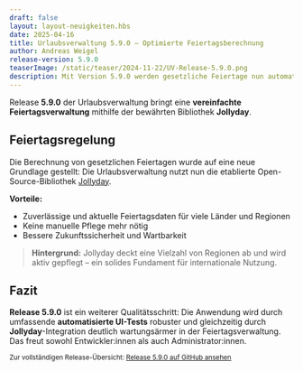 ```yaml
---
draft: false
layout: layout-neuigkeiten.hbs
date: 2025-04-16
title: Urlaubsverwaltung 5.9.0 – Optimierte Feiertagsberechnung
author: Andreas Weigel
release-version: 5.9.0
teaserImage: /static/teaser/2024-11-22/UV-Release-5.9.0.png
description: Mit Version 5.9.0 werden gesetzliche Feiertage nun automatisch über die Jollyday-Bibliothek gepflegt.
---
```


Release **5.9.0** der Urlaubsverwaltung bringt eine **vereinfachte Feiertagsverwaltung** mithilfe der bewährten Bibliothek **Jollyday**.

<!-- more -->

## Feiertagsregelung

Die Berechnung von gesetzlichen Feiertagen wurde auf eine neue Grundlage gestellt: Die Urlaubsverwaltung nutzt nun die etablierte Open-Source-Bibliothek [Jollyday](https://github.com/focus-shift/jollyday).

**Vorteile:**

- Zuverlässige und aktuelle Feiertagsdaten für viele Länder und Regionen
- Keine manuelle Pflege mehr nötig
- Bessere Zukunftssicherheit und Wartbarkeit

> **Hintergrund:** Jollyday deckt eine Vielzahl von Regionen ab und wird aktiv gepflegt – ein solides Fundament für internationale Nutzung.

## Fazit

**Release 5.9.0** ist ein weiterer Qualitätsschritt: Die Anwendung wird durch umfassende **automatisierte UI-Tests** robuster und gleichzeitig durch **Jollyday**-Integration deutlich wartungsärmer in der Feiertagsverwaltung. Das freut sowohl Entwickler:innen als auch Administrator:innen.

<sub>Zur vollständigen Release-Übersicht: [Release 5.9.0 auf GitHub ansehen](https://github.com/urlaubsverwaltung/urlaubsverwaltung/releases/tag/urlaubsverwaltung-5.9.0)</sub>

